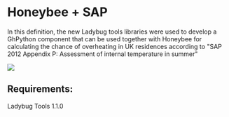 # Honeybee + SAP
In this definition, the new Ladybug tools libraries were used to develop a GhPython component that can be used together with Honeybee for calculating the chance of overheating in UK residences according to "SAP 2012 Appendix P: Assessment of internal temperature in summer"

[![](http://img.youtube.com/vi/4k64GnFGFDA/0.jpg)](http://www.youtube.com/watch?v=4k64GnFGFDA "Overheating chance assessor")

## Requirements:
Ladybug Tools 1.1.0

